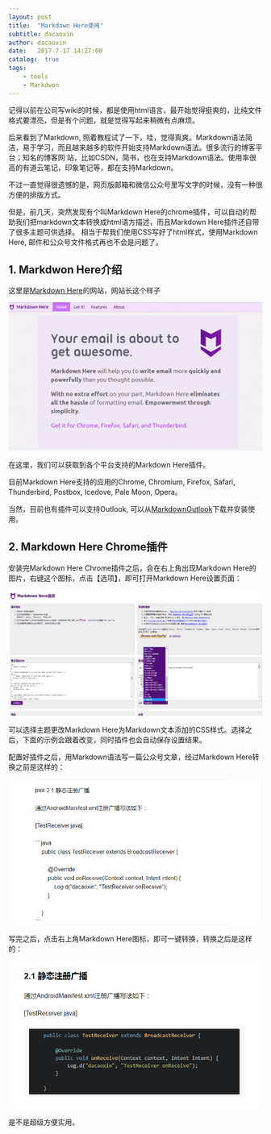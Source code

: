 ```yaml
---
layout: post
title:  "Markdown Here使用"
subtitle: dacaoxin
author: dacaoxin
date:   2017-7-17 14:27:00
catalog:  true
tags:
    - tools
    - Markdwon
---
```


记得以前在公司写wiki的时候，都是使用html语言，最开始觉得挺爽的，比纯文件格式要漂亮，但是有个问题，就是觉得写起来稍微有点麻烦。

后来看到了Markdown, 照着教程试了一下，哇，觉得真爽。Markdown语法简洁，易于学习，而且越来越多的软件开始支持Markdown语法。很多流行的博客平台；知名的博客网
站，比如CSDN，简书，也在支持Markdown语法。使用率很高的有道云笔记，印象笔记等，都在支持Markdown。

不过一直觉得很遗憾的是，网页版邮箱和微信公众号里写文字的时候，没有一种很方便的排版方式。

但是，前几天，突然发现有个叫Markdown Here的chrome插件，可以自动的帮助我们把markdown文本转换成html语方描述，而且Markdown Here插件还自带了很多主题可供选择。
相当于帮我们使用CSS写好了html样式，使用Markdown Here, 邮件和公众号文件格式再也不会是问题了。

## 1. Markdwon Here介绍


这里是[Markdown Here](http://markdown-here.com/)的网站，网站长这个样子

![Markdown Here](/images/markdown/markdown_here.png)

在这里，我们可以获取到各个平台支持的Markdown Here插件。

目前Markdown Here支持的应用的Chrome, Chromium, Firefox, Safari, Thunderbird, Postbox, Icedove, Pale Moon, Opera。

当然，目前也有插件可以支持Outlook, 可以从[MarkdownOutlook](https://github.com/mmanela/MarkdownOutlook)下载并安装使用。

## 2. Markdown Here Chrome插件


安装完Markdown Here Chrome插件之后，会在右上角出现Markdown Here的图片，右键这个图标，点击【选项】，即可打开Markdown Here设置页面：

![Markdown Here选项](/images/markdown/markdown_here_option.png)

可以选择主题更改Markdown Here为Markdown文本添加的CSS样式。选择之后，下面的示例会跟着改变，同时插件也会自动保存设置结果。

配置好插件之后，用Markdown语法写一篇公众号文章，经过Markdown Here转换之前是这样的：

![转换之前](/images/markdown/markdown_test.png)

写完之后，点击右上角Markdown Here图标，即可一键转换，转换之后是这样的：

![转换之后](/images/markdown/markdown_test_res.png)

是不是超级方便实用。
